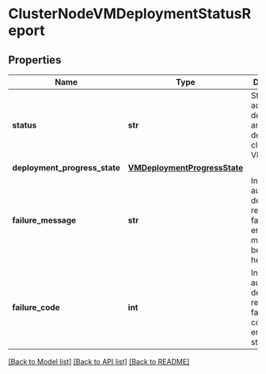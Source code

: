 # ClusterNodeVMDeploymentStatusReport

## Properties
Name | Type | Description | Notes
------------ | ------------- | ------------- | -------------
**status** | **str** | Status of the addition or deletion of an auto-deployed cluster node VM.  | 
**deployment_progress_state** | [**VMDeploymentProgressState**](VMDeploymentProgressState.md) |  | [optional] 
**failure_message** | **str** | In case of auto-deployment-related failure, an error message will be stored here.  | [optional] 
**failure_code** | **int** | In case of auto-deployment-related failure, the code for the error will be stored here.  | [optional] 

[[Back to Model list]](../README.md#documentation-for-models) [[Back to API list]](../README.md#documentation-for-api-endpoints) [[Back to README]](../README.md)

